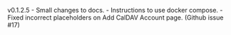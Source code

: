 v0.1.2.5
    - Small changes to docs.
        - Instructions to use docker compose.
    - Fixed incorrect placeholders on Add CalDAV Account page. (Github issue #17)